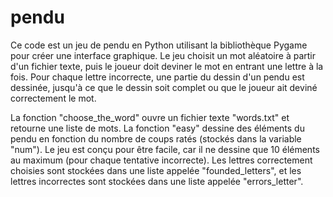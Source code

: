 # pendu

Ce code est un jeu de pendu en Python utilisant la bibliothèque Pygame pour créer une interface graphique. Le jeu choisit un mot aléatoire à partir d'un fichier texte, puis le joueur doit deviner le mot en entrant une lettre à la fois. Pour chaque lettre incorrecte, une partie du dessin d'un pendu est dessinée, jusqu'à ce que le dessin soit complet ou que le joueur ait deviné correctement le mot.

La fonction "choose_the_word" ouvre un fichier texte "words.txt" et retourne une liste de mots. La fonction "easy" dessine des éléments du pendu en fonction du nombre de coups ratés (stockés dans la variable "num"). Le jeu est conçu pour être facile, car il ne dessine que 10 éléments au maximum (pour chaque tentative incorrecte). Les lettres correctement choisies sont stockées dans une liste appelée "founded_letters", et les lettres incorrectes sont stockées dans une liste appelée "errors_letter".
